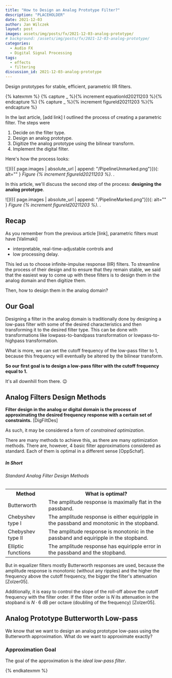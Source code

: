 ```yaml
---
title: "How to Design an Analog Prototype Filter?"
description: "PLACEHOLDER"
date: 2021-12-03
author: Jan Wilczek
layout: post
images: assets/img/posts/fx/2021-12-03-analog-prototype/
# background: /assets/img/posts/fx/2021-12-03-analog-prototype/
categories:
  - Audio FX
  - Digital Signal Processing
tags:
  - effects
  - filtering
discussion_id: 2021-12-03-analog-prototype
---
```

Design prototypes for stable, efficient, parametric IIR filters.

<!--  TODO: Add alt tags -->

{% katexmm %}
{% capture _ %}{% increment equationId20211203  %}{% endcapture %}
{% capture _ %}{% increment figureId20211203  %}{% endcapture %}

In the last article, [add link] I outlined the process of creating a parametric filter. The steps were

1. Decide on the filter type.
2. Design an analog prototype.
3. Digitize the analog prototype using the bilinear transform.
4. Implement the digital filter.

Here's how the process looks:

![]({{ page.images | absolute_url | append: "/PipelineUnmarked.png"}}){: alt="" }
_Figure {% increment figureId20211203 %}. ._

In this article, we'll discuss the second step of the process: **designing the analog prototype**.

![]({{ page.images | absolute_url | append: "/PipelineMarked.png"}}){: alt="" }
_Figure {% increment figureId20211203 %}. ._

## Recap

As you remember from the previous article [link], parametric filters must have [Valimaki]

* interpretable, real-time-adjustable controls and
* low processing delay.

This led us to choose infinite-impulse response (IIR) filters. To streamline the process of their design and to ensure that they remain stable, we said that the easiest way to come up with these filters is to design them in the analog domain and then digitize them.

Then, how to design them in the analog domain?

## Our Goal

Designing a filter in the analog domain is traditionally done by designing a low-pass filter with some of the desired characteristics and then transforming it to the desired filter type. This can be done with transformations like lowpass-to-bandpass transformation or lowpass-to-highpass transformation.

What is more, we can set the cutoff frequency of the low-pass filter to 1, because this frequency will eventually be altered by the bilinear transform.

**So our first goal is to design a low-pass filter with the cutoff frequency equal to 1.**

It's all downhill from there. 😉

## Analog Filters Design Methods

**Filter design in the analog or digital domain is the process of approximating the desired frequency response with a certain set of constraints.** [DigFiltDes]

As such, it may be considered a form of *constrained optimization*.

There are many methods to achieve this, as there are many optimization methods. There are, however, 4 basic filter approximations considered as standard. Each of them is optimal in a different sense [OppSchaf].

<div class="card summary">
  <div class="card-body">
  <h5 class="card-title">In Short</h5>
  <h6 class="card-subtitle mb-2 text-muted">Standard Analog Filter Design Methods</h6>
    <table class="table">
    <tr>
        <th>Method</th>    
        <th>What is optimal?</th>
    </tr>
    <tr>
        <td>Butterworth</td>
        <td>The amplitude response is maximally flat in the passband.</td>
    </tr>
    <tr>
        <td>Chebyshev type I</td>
        <td>The amplitude response is either equiripple in the passband and monotonic in the stopband.</td>
    </tr>
    <tr>
        <td>Chebyshev type II</td>
        <td>The amplitude response is monotonic in the passband and equiripple in the stopband.</td>
    </tr>
    <tr>
        <td>Elliptic functions</td>
        <td>The amplitude response has equiripple error in the passband and the stopband.</td>
    </tr>
    </table>
  </div>
</div>

But in equalizer filters mostly Butterworth responses are used, because the amplitude response is monotonic (without any ripples) and the higher the frequency above the cutoff frequency, the bigger the filter's attenuation [Zolzer05]. 

Additionally, it is easy to control the slope of the roll-off above the cutoff frequency with the filter order. If the filter order is $N$ its attenuation in the stopband is $N \cdot 6$ dB per octave (doubling of the frequency) [Zolzer05].

## Analog Prototype Butterworth Low-pass

We know that we want to design an analog prototype low-pass using the Butterworth approximation. What do we want to approximate exactly?

### Approximation Goal

The goal of the approximation is the *ideal low-pass filter*.

<!-- TODO: Ideal low-pass filter figure. -->

{% endkatexmm %}
